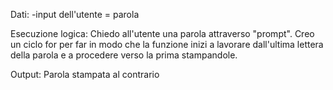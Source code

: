 Dati:
-input dell'utente = parola

Esecuzione logica:
Chiedo all'utente una parola attraverso "prompt". 
Creo un ciclo for per far in modo che la funzione inizi a lavorare dall'ultima lettera della parola e a procedere verso la prima stampandole.

Output: 
Parola stampata al contrario